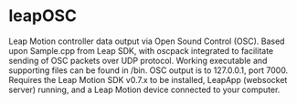 leapOSC
=======

Leap Motion controller data output via Open Sound Control (OSC). Based upon Sample.cpp from Leap SDK, with oscpack integrated to facilitate sending of OSC packets over UDP protocol.
Working executable and supporting files can be found in /bin. OSC output is to 127.0.0.1, port 7000.
Requires the Leap Motion SDK v0.7.x to be installed, LeapApp (websocket server) running, and a Leap Motion device connected to your computer.
